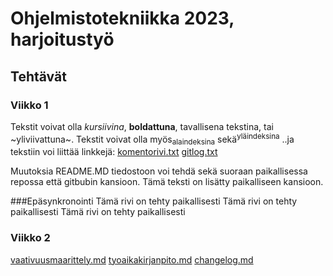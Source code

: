 # Ohjelmistotekniikka 2023, harjoitustyö
## Tehtävät
### Viikko 1
Tekstit voivat olla *kursiivina*, **boldattuna**, tavallisena tekstina, tai ~yliviivattuna~. 
Tekstit voivat olla myös<sub>alaindeksina</sub> sekä<sup>yläindeksina</sup>
..ja tekstiin voi liittää linkkejä: 
[komentorivi.txt](https://github.com/platipus82/ot-harjoitustyo/blob/main/laskarit/viikko1/komentorivi.txt)
[gitlog.txt](https://github.com/platipus82/ot-harjoitustyo/blob/main/laskarit/viikko1/gitlog.txt)

Muutoksia README.MD tiedostoon voi tehdä sekä suoraan paikallisessa repossa että gitbubin kansioon. Tämä teksti on lisätty paikalliseen kansioon. 

###Epäsynkronointi
Tämä rivi on tehty paikallisesti
Tämä rivi on tehty paikallisesti
Tämä rivi on tehty paikallisesti

### Viikko 2
[vaativuusmaarittely.md](https://github.com/platipus82/ot-harjoitustyo/blob/main/dokumentaatio/vaatimusmaarittely.md)
[tyoaikakirjanpito.md](https://github.com/platipus82/ot-harjoitustyo/blob/main/dokumentaatio/tyoaikakirjanpito.md)
[changelog.md](https://github.com/platipus82/ot-harjoitustyo/blob/main/dokumentaatio/changelog.md)
